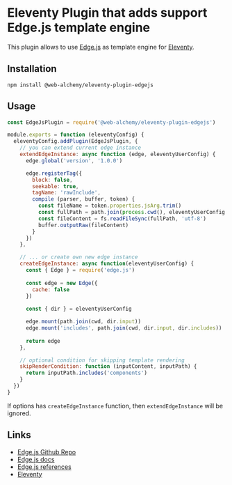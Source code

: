 # Eleventy Plugin that adds support Edge.js template engine

This plugin allows to use [Edge.js]((https://github.com/edge-js/edge/)) as template engine for [Eleventy](https://11ty.dev).

## Installation

```
npm install @web-alchemy/eleventy-plugin-edgejs
```

## Usage

```javascript
const EdgeJsPlugin = require('@web-alchemy/eleventy-plugin-edgejs')

module.exports = function (eleventyConfig) {
  eleventyConfig.addPlugin(EdgeJsPlugin, {
    // you can extend current edge instance
    extendEdgeInstance: async function (edge, eleventyUserConfig) {
      edge.global('version', '1.0.0')

      edge.registerTag({
        block: false,
        seekable: true,
        tagName: 'rawInclude',
        compile (parser, buffer, token) {
          const fileName = token.properties.jsArg.trim()
          const fullPath = path.join(process.cwd(), eleventyUserConfig.dir.input, fileName)
          const fileContent = fs.readFileSync(fullPath, 'utf-8')
          buffer.outputRaw(fileContent)
        }
      })
    },

    // ... or create own new edge instance
    createEdgeInstance: async function(eleventyUserConfig) {
      const { Edge } = require('edge.js')
      
      const edge = new Edge({
        cache: false
      })
      
      const { dir } = eleventyUserConfig

      edge.mount(path.join(cwd, dir.input))
      edge.mount('includes', path.join(cwd, dir.input, dir.includes))
      
      return edge
    },

    // optional condition for skipping template rendering
    skipRenderCondition: function (inputContent, inputPath) {
      return inputPath.includes('components')
    }
  })
}
```

If options has `createEdgeInstance` function, then `extendEdgeInstance` will be ignored.

## Links
- [Edge.js Github Repo](https://github.com/edge-js/edge/)
- [Edge.js docs](https://docs.adonisjs.com/guides/views/introduction)
- [Edge.js references](https://docs.adonisjs.com/reference/views/globals/inspect)
- [Eleventy](https://11ty.dev)